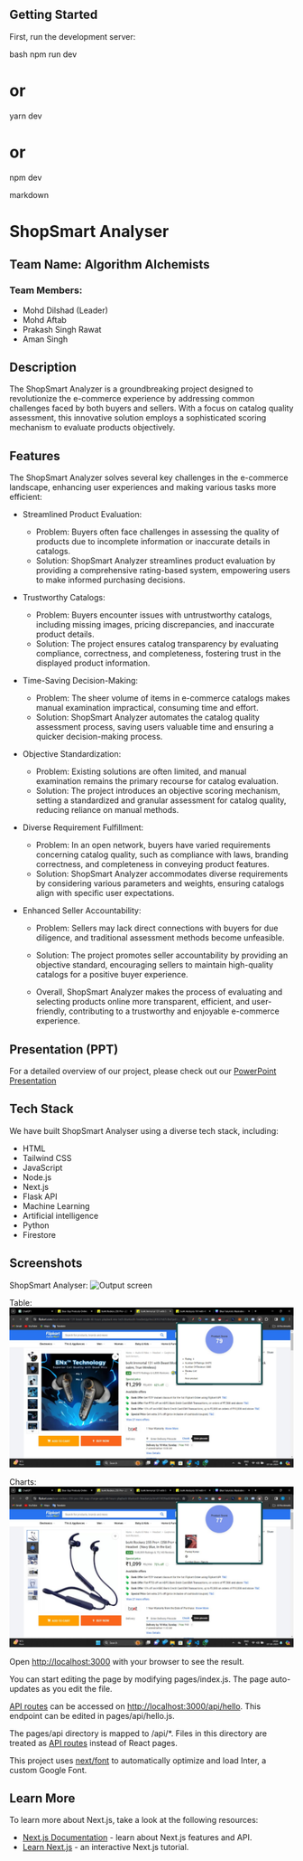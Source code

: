 ﻿## Getting Started

First, run the development server:

bash
npm run dev
# or
yarn dev
# or
npm dev




markdown
# ShopSmart Analyser

## Team Name: Algorithm Alchemists

### Team Members:
- Mohd Dilshad (Leader)
- Mohd Aftab
- Prakash Singh Rawat
- Aman Singh

## Description
The ShopSmart Analyzer is a groundbreaking project designed to revolutionize the e-commerce experience by addressing common challenges faced by both buyers and sellers. With a focus on catalog quality assessment, this innovative solution employs a sophisticated scoring mechanism to evaluate products objectively.


## Features
The ShopSmart Analyzer solves several key challenges in the e-commerce landscape, enhancing user experiences and making various tasks more efficient:

- Streamlined Product Evaluation:
  - Problem: Buyers often face challenges in assessing the quality of products due to incomplete information or inaccurate details in catalogs.
  - Solution: ShopSmart Analyzer streamlines product evaluation by providing a comprehensive rating-based system, empowering users to make informed purchasing decisions.

- Trustworthy Catalogs:
  - Problem: Buyers encounter issues with untrustworthy catalogs, including missing images, pricing discrepancies, and inaccurate product details.
  - Solution: The project ensures catalog transparency by evaluating compliance, correctness, and completeness, fostering trust in the displayed product information.

- Time-Saving Decision-Making:
  - Problem: The sheer volume of items in e-commerce catalogs makes manual examination impractical, consuming time and effort.
  - Solution: ShopSmart Analyzer automates the catalog quality assessment process, saving users valuable time and ensuring a quicker decision-making process.

- Objective Standardization:
  - Problem: Existing solutions are often limited, and manual examination remains the primary recourse for catalog evaluation.
  - Solution: The project introduces an objective scoring mechanism, setting a standardized and granular assessment for catalog quality, reducing reliance on manual methods.

- Diverse Requirement Fulfillment:
  - Problem: In an open network, buyers have varied requirements concerning catalog quality, such as compliance with laws, branding correctness, and completeness in conveying product features.
  - Solution: ShopSmart Analyzer accommodates diverse requirements by considering various parameters and weights, ensuring catalogs align with specific user expectations.

- Enhanced Seller Accountability:
  - Problem: Sellers may lack direct connections with buyers for due diligence, and traditional assessment methods become unfeasible.
  - Solution: The project promotes seller accountability by providing an objective standard, encouraging sellers to maintain high-quality catalogs for a positive buyer experience.
 
  - Overall, ShopSmart Analyzer makes the process of evaluating and selecting products online more transparent, efficient, and user-friendly, contributing to a trustworthy and enjoyable e-commerce experience.


## Presentation (PPT)
For a detailed overview of our project, please check out our [PowerPoint Presentation](https://www.canva.com/design/DAF7wI4INDY/aSU4UQ7ChKTIUmJ-Mmn1HA/edit?utm_content=DAF7wI4INDY&utm_campaign=designshare&utm_medium=link2&utm_source=sharebutton)





## Tech Stack
We have built ShopSmart Analyser using a diverse tech stack, including:
- HTML
- Tailwind CSS
- JavaScript
- Node.js
- Next.js
- Flask API
- Machine Learning
- Artificial intelligence
- Python
- Firestore

## Screenshots
ShopSmart Analyser:
![Output screen](./Outpu1.jpeg)

Table:
![Output screen](./Output2.jpeg)

Charts:
![Output screen](./Output3.jpeg)


Open [http://localhost:3000](http://localhost:3000) with your browser to see the result.

You can start editing the page by modifying pages/index.js. The page auto-updates as you edit the file.

[API routes](https://nextjs.org/docs/api-routes/introduction) can be accessed on [http://localhost:3000/api/hello](http://localhost:3000/api/hello). This endpoint can be edited in pages/api/hello.js.

The pages/api directory is mapped to /api/*. Files in this directory are treated as [API routes](https://nextjs.org/docs/api-routes/introduction) instead of React pages.

This project uses [next/font](https://nextjs.org/docs/basic-features/font-optimization) to automatically optimize and load Inter, a custom Google Font.

## Learn More

To learn more about Next.js, take a look at the following resources:

- [Next.js Documentation](https://nextjs.org/docs) - learn about Next.js features and API.
- [Learn Next.js](https://nextjs.org/learn) - an interactive Next.js tutorial.
